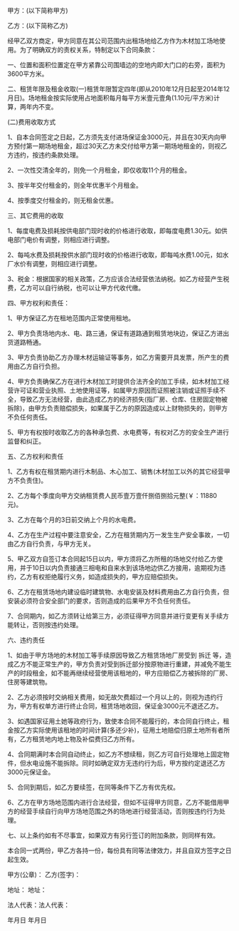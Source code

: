 
 


甲方：(以下简称甲方)


乙方：(以下简称乙方)


经甲乙双方商定，甲方同意在其公司范围内出租场地给乙方作为木材加工场地使用。为了明确双方的责权关系，特制定以下合同条款：


一、位置和面积位置定在甲方紧靠公司围墙边的空地内即大门口的右旁，面积为3600平方米。


二、租赁年限及租金收取(一)租赁年限暂定四年(即从2010年12月日起至2014年12月日)。场地租金按实际使用占地面积每月每平方米壹元壹角(1.10元/平方米)计算，两年内不变。


(二)费用收取方式


1、自本合同签定之日起，乙方须先支付进场保证金3000元，并且在30天内向甲方预付第一期场地租金，超过30天乙方未交付给甲方第一期场地租金的，则视乙方违约，按违约条款处理。


2、一次性交清全年的，则免一个月租金，即仅收取11个月的租金。


3、按半年交付租金的，则全年优惠半个月租金。


4、按季度交付租金的，则无租金优惠。


三、其它费用的收取


1、每度电费及损耗按供电部门现时收的价格进行收取，即每度电费1.30元。如供电部门电价有调整，则相应进行调整。


2、每吨水费及损耗按供水部门现时收的价格进行收取，即每吨水费1.00元，如水厂水价有调整，则相应进行调整。


3、税金：根据国家的相关政策，乙方应该合法经营依法纳税。如乙方经营产生税费，乙方可以自行纳税，也可以让甲方代收代缴。


四、甲方权利和责任：


1、甲方保证乙方在租地范围内正常使用租地。


2、甲方负责场地内水、电、路三通，保证有道路通到租赁地块边，保证乙方进出货道路畅通。


3、甲方负责协助乙方办理木材运输证等事务，如乙方需要开具发票，所产生的费用由乙方自行负担。


4、甲方负责确保乙方在进行木材加工时提供合法齐全的加工手续，如木材加工经营许可证和营业执照、土地使用证等，如属甲方原因而证照被注销或证照手续不全，导致乙方无法经营，由此造成乙方的经济损失(指厂房、仓库、住房固定物被拆除)，由甲方负责赔偿损失，如果属于乙方的原因造成以上财物损失的，则甲方不负任何责任。


5、甲方有权按时收取乙方的各种承包费、水电费等，有权对乙方的安全生产进行监督和纠正。


五、乙方权利和责任


1、乙方有权在租赁期内进行木制品、木心加工、销售(木材加工以外的其它经营甲方不负责住)。


2、乙方每个季度向甲方交纳租赁费人民币壹万壹仟捌佰捌拾元整(￥：11880元)。


3、乙方在每个月的3日前交纳上个月的水电费。


4、乙方在生产过程中要注意安全，乙方在租赁期内万一发生生产安全事故，一切由乙方自行负责，与甲方无关。


5、甲乙双方自签订本合同起15日以内，甲方须将乙方所租的场地交付给乙方使用，并于10日以内负责接通三相电和自来水到该场地边供乙方接用，逾期视为违约，乙方有权拒绝履行义务，如造成损失的，甲方应赔偿损失。


6、乙方在租赁场地内建设临时建筑物、水电安装及材料费用由乙方自行负责，但安装必须符合安全部门的要求，否则造成的后果甲方不负任何责任。


7、合同期内，如乙方须转让给第三方，必须征得甲方同意并进行变更有关手续方能转让，否则按违约处理。


六、违约责任


1、如由于甲方场地的木材加工等手续原因导致乙方租赁场地厂房受到
拆迁
等，造成乙方不能正常生产的，甲方负责对受到拆迁部分按原物进行重建，并减免不能生产的时段租金，如不能再继续经营使用该租地的，甲方应赔偿乙方被拆除的厂房、住房等建筑物。


2、乙方必须按时交纳相关费用，如无故欠费超过一个月以上的，则视为违约行为，甲方有权单方进行终止合同，租赁场地收回，保证金3000元不退还乙方。


3、如遇国家征用土她等政府行为，致使本合同不能履行的，本合同自行终止，租金按乙方实际使用该租地的时间计算(多还少补)，征用土地赔偿归原土地所有者所有，乙方租赁地内地上物及补偿费归乙方所有。


4、合同期满时本合同自动终止，如乙方不想续租，则乙方可自行处理地上固定物件，但水电设施不能拆除。同时如确定双方无违约行为后，甲方按约定退还乙方3000元保证金。


5、合同到期后，如乙方要续签，在同等条件下乙方有优先权。


6、乙方在甲方场地范围内进行合法经营，但如不征得甲方同意，乙方不能借用甲方的经营手续自行向甲方场地范围之外的场地进行经营活动，否则按违约行为处理。


七、以上条约如有不尽事宜，如果双方有另行签订的附加条款，则同样有效。


本合同一式两份，甲乙方各持一份，每份具有同等法律效力，并且自双方签字之日起生效。


甲方(公章)： 乙方(签字)：


地址： 地址：


法人代表：法人代表：


年月日 年月日
 


 

 
 
 
 
 
  


  
 

  


  


  
 
 
 
 

